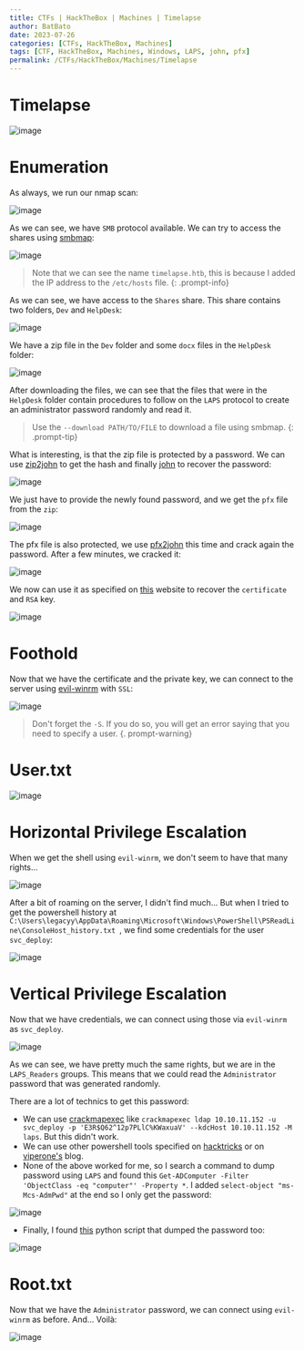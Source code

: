 ```yaml
---
title: CTFs | HackTheBox | Machines | Timelapse
author: BatBato
date: 2023-07-26
categories: [CTFs, HackTheBox, Machines]
tags: [CTF, HackTheBox, Machines, Windows, LAPS, john, pfx]
permalink: /CTFs/HackTheBox/Machines/Timelapse
---
```


# Timelapse

![image](https://github.com/Nouman404/nouman404.github.io/assets/73934639/c42c7b42-f1d8-4140-9cac-769137a9a066)

# Enumeration

As always, we run our nmap scan:

![image](https://github.com/Nouman404/nouman404.github.io/assets/73934639/fa9c8c10-570c-4178-9113-efe557c19d9c)


As we can see, we have `SMB` protocol available. We can try to access the shares using [smbmap](https://www.kali.org/tools/smbmap/):

![image](https://github.com/Nouman404/nouman404.github.io/assets/73934639/59800daa-7168-4ec4-a4ce-3aa115ca1bef)


> Note that we can see the name `timelapse.htb`, this is because I added the IP address to the `/etc/hosts` file.
{: .prompt-info}

As we can see, we have access to the `Shares` share. This share contains two folders, `Dev` and `HelpDesk`:

![image](https://github.com/Nouman404/nouman404.github.io/assets/73934639/1eb0f72d-d099-4c3e-b28e-da428cf310af)

We have a zip file in the `Dev` folder and some `docx` files in the `HelpDesk` folder:

![image](https://github.com/Nouman404/nouman404.github.io/assets/73934639/189312c9-db9f-47c7-a60a-e1cbaf74cf4b)

After downloading the files, we can see that the files that were in the `HelpDesk` folder contain procedures to follow on the `LAPS` protocol to create an administrator password randomly and read it.

> Use the `--download PATH/TO/FILE` to download a file using smbmap.
{: .prompt-tip}

What is interesting, is that the zip file is protected by a password. We can use [zip2john](https://www.kali.org/tools/john/#zip2john) to get the hash and finally [john](https://www.kali.org/tools/john/) to recover the password:

![image](https://github.com/Nouman404/nouman404.github.io/assets/73934639/43f2f220-f20a-43ed-b143-d750eb0c8ba9)

We just have to provide the newly found password, and we get the `pfx` file from the `zip`:

![image](https://github.com/Nouman404/nouman404.github.io/assets/73934639/198b71fc-a2f7-4bcf-b159-394e7da6fddd)

The pfx file is also protected, we use [pfx2john](https://www.kali.org/tools/john/#pfx2john) this time and crack again the password. After a few minutes, we cracked it:

![image](https://github.com/Nouman404/nouman404.github.io/assets/73934639/6cb50c3f-41e9-4325-81a4-c38eb046cc2f)

We now can use it as specified on [this](https://www.ibm.com/docs/en/arl/9.7?topic=certification-extracting-certificate-keys-from-pfx-file) website to recover the `certificate` and `RSA` key.

![image](https://github.com/Nouman404/nouman404.github.io/assets/73934639/023a0be8-dbd3-47dc-8236-2941afd1c365)

# Foothold

Now that we have the certificate and the private key, we can connect to the server using [evil-winrm](https://www.kali.org/tools/evil-winrm/) with `SSL`:

![image](https://github.com/Nouman404/nouman404.github.io/assets/73934639/43a7f33d-6617-438c-9bba-a5fdf1690090)

> Don't forget the `-S`. If you do so, you will get an error saying that you need to specify a user.
{. prompt-warning}


# User.txt

![image](https://github.com/Nouman404/nouman404.github.io/assets/73934639/fb0cff83-45e3-45fd-aec8-ec75bea204a4)


# Horizontal Privilege Escalation

When we get the shell using `evil-winrm`, we don't seem to have that many rights... 

![image](https://github.com/Nouman404/nouman404.github.io/assets/73934639/efeda6dd-5156-46e2-9a26-67d17bc83110)

After a bit of roaming on the server, I didn't find much... But when I tried to get the powershell history at `C:\Users\legacyy\AppData\Roaming\Microsoft\Windows\PowerShell\PSReadLine\ConsoleHost_history.txt
`, we find some credentials for the user `svc_deploy`:

![image](https://github.com/Nouman404/nouman404.github.io/assets/73934639/71a330d9-7a4b-42e0-b0a9-4fcc1c352ec5)

# Vertical Privilege Escalation

Now that we have credentials, we can connect using those via `evil-winrm` as `svc_deploy`. 

![image](https://github.com/Nouman404/nouman404.github.io/assets/73934639/adc17918-1a04-490e-8714-cf10920afaf4)

As we can see, we have pretty much the same rights, but we are in the `LAPS_Readers` groups. This means that we could read the `Administrator` password that was generated randomly.

There are a lot of technics to get this password:
- We can use [crackmapexec](https://www.kali.org/tools/crackmapexec/) like `crackmapexec ldap 10.10.11.152 -u svc_deploy -p 'E3R$Q62^12p7PLlC%KWaxuaV' --kdcHost 10.10.11.152 -M laps`. But this didn't work.
- We can use other powershell tools specified on [hacktricks](https://book.hacktricks.xyz/windows-hardening/active-directory-methodology/laps) or on [viperone's](https://viperone.gitbook.io/pentest-everything/everything/everything-active-directory/laps) blog.
- None of the above worked for me, so I search a command to dump password using `LAPS` and found this `Get-ADComputer -Filter 'ObjectClass -eq "computer"' -Property *`. I added `select-object "ms-Mcs-AdmPwd"` at the end so I only get the password:

![image](https://github.com/Nouman404/nouman404.github.io/assets/73934639/f9b17328-6c45-4766-b432-3acd556d6bf6)
- Finally, I found [this](https://github.com/n00py/LAPSDumper) python script that dumped the password too:

![image](https://github.com/Nouman404/nouman404.github.io/assets/73934639/4559c39d-dd30-4ae7-a0cd-061a0ae54828)

# Root.txt

Now that we have the `Administrator` password, we can connect using `evil-winrm` as before. And... Voilà:

![image](https://github.com/Nouman404/nouman404.github.io/assets/73934639/e37e5c82-0954-4861-942b-c1f3ff7fb08e)


